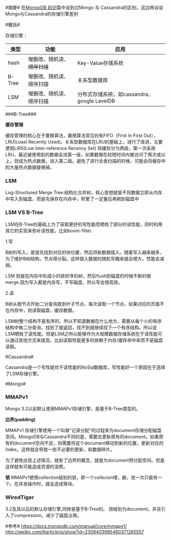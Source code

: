 
#摘要#
在[MongoDB 初识](http://blog.csdn.net/fs1360472174/article/details/52901780)篇中谈到过Mongo 与 Cassandra的区别，这边再谈谈Mongo与Cassandra的存储引擎差别

#概括#

存储引擎：

| 类型 | 功能 | 应用 |
| ------------- |-------------| -----|
| hash | 增删改、随机读、~~顺序扫描~~ | Key-Value存储系统 |
| B-Tree | 增删改、随机读、顺序扫描 | 关系型数据库 |
| LSM | 增删改、随机读、顺序扫描 | 分布式存储系统，如cassandra、google LevelDB |


###B-Tree###

**缓存管理**

缓存管理的核心在于置换算法，置换算法常见的有FIFO（First In First Out），LRU(Least Recently Used)。关系型数据库在LRU的基础上，进行了改进，主要使用LIRS(Low Inter-reference Recency Set)
将缓存分为两级，第一次采用LRU，最近被使用到的数据会进第一级，如果数据在较短时间内被访问了两次或以上，则成为热点数据，进入第二级。避免了进行全表扫描的时候，可能会将缓存中的大量热点数据替换掉。



### LSM ###

Log-Structured Merge Tree:结构化合并树，核心思想就是不将数据立即从内存中写入到磁盘，而是先保存在内存中，积累了一定量后再刷到磁盘中

### LSM VS B-Tree ###

LSM在B-Tree的基础上为了获取更好的写性能而牺牲了部分的读性能，同时利用其它的实现来弥补读性能，比如boom-filter.

1.写

B树的写入，是首先找到对应的块位置，然后将新数据插入。随着写入越来越多，为了维护B树结构，节点得分裂。这样插入数据的随机写概率就会增大，性能会减弱。

LSM 则是在内存中形成小的排好序的树，然后flush到磁盘的时候不断的做merge.因为写入都是内存写，不写磁盘，所以写会很高效。

2.读

B树从根节点开始二分查询直到叶子节点，每次读取一个节点，如果对应的页面不在内存中，则读取磁盘，缓存数据。

LSM树整个结构不是有序的，所以不知道数据在什么地方，需要从每个小的有序结构中做二分查询，找到了就返回，找不到就继续找下一个有序结构。所以说LSM牺牲了读性能。但是LSM之所以能够作为大规模数据存储系统在于读性能可以通过其他方式来提高，比如读取性能更多的依赖于内存/缓存命中率而不是磁盘读取。


#Cassandra#

Cassandra是一个写性能优于读性能的NoSql数据库，写性能好一个原因在于选择了LSM存储引擎。

#Mongo#

### MMAPv1 ###

Mongo 3.2以前默认使用MMAPv1存储引擎，是基于B-Tree类型的。

**边界(padding)**

MMAPv1 存储引擎使用一个叫做"记录分配"的过程来为document存储分配磁盘空间。MongoDB与Cassandra不同的是，需要去更新原有的document。如果原有的document空间不足，则需要将这个document移动到新的位置，更新对应的index。这样就会导致一些不必要的更新，和数据碎片。

为了避免出现上述情况，就有了边界的概念，就是为document预分配空间。但是这样就有可能造成资源的浪费。

**锁**
MMAPv1使用collection级别的锁，即一个collecion增，删，改一次只能有一个。在并发操作时，就会造成等待。


### WiredTiger ###

3.2及其以后的默认存储引擎,同样是基于B-Tree的。
锁级别为document。并且引入了compression，减少了磁盘占用。


#参考#
https://docs.mongodb.com/manual/core/mmapv1/
http://weibo.com/ttarticle/p/show?id=2309403985460371265557




